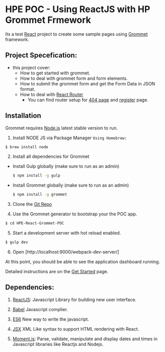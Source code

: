 # HPE POC - Using ReactJS with HP Grommet Frmework
Its a test [React](https://facebook.github.io/react/) project to create some sample pages using [Grommet](http://www.grommet.io/) framework.

## Project Specefication:
- this project cover:
  - How to get started with grommet.
  - How to deal with grommet form and form elements.
  - How to submit the grommet form and get the Form Data in JSON format.
  - How to deal with [React Router](https://github.com/reactjs/react-router)
    - You can find router setup for [404 page](http://localhost:9000/404/) and [register](http://localhost:9000/register/) page.

## Installation
Grommet requires [Node.js](https://nodejs.org/) latest stable version to run.

1) Install NODE JS via Package Manager `Using Homebrew:`
  ```sh
  $ brew install node
  ```
2) Install all dependencies for Grommet
  - Install Gulp globally (make sure to run as an admin)
    ```sh
    $ npm install -g gulp
    ```

  - Install Grommet globally (make sure to run as an admin)
    ```sh
    $ npm install -g grommet
    ```

3) Clone the [Git Repo](https://github.com/jainvabhi/HPE-React-Grommet-POC)

4) Use the Grommet generator to bootstrap your the POC app.
  ```sh
  $ cd HPE-React-Grommet-POC
  ```
5) Start a development server with hot reload enabled.
  ```sh
  $ gulp dev
  ```
6) Open [http://localhost:9000/webpack-dev-server/]

  At this point, you should be able to see the application dashboard running.

Detailed instructions are on the [Get Started](http://grommet.io/docs/develop/get-started) page.

## Dependencies:
1) [ReactJS](https://facebook.github.io/react/): Javascript Library for building new user interface.

2) [Babel](https://babeljs.io/) Javascript complier.

3) [ES6](http://es6-features.org/#Constants) New way to write the javascript.

4) [JSX](https://facebook.github.io/jsx/) XML Like syntax to support HTML rendering with React.

5) [Moment.js](http://momentjs.com/docs/#/displaying/format/): Parse, validate, manipulate and display dates and times in Javascript libraries like Reactjs and Nodejs.

